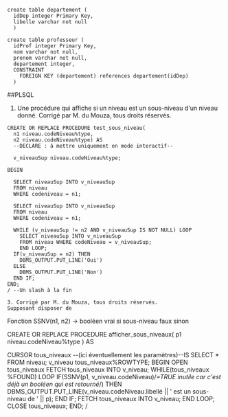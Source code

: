 ```
create table departement (
  idDep integer Primary Key,
  libelle varchar not null
  )

create table professeur (
  idProf integer Primary Key,
  nom varchar not null,
  prenom varchar not null,
  departement integer,
  CONSTRAINT
    FOREIGN KEY (departement) references departement(idDep)
  )
  ```

##PLSQL

1. Une procédure qui affiche si un niveau est un sous-niveau d'un niveau donné.
Corrigé par M. du Mouza, tous droits réservés.

```
CREATE OR REPLACE PROCEDURE test_sous_niveau(
  n1 niveau.codeNiveau%type,
  n2 niveau.codeNiveau%type) AS
  --DECLARE : à mettre uniquement en mode interactif--

  v_niveauSup niveau.codeNiveau%type;

BEGIN

  SELECT niveauSup INTO v_niveauSup
  FROM niveau
  WHERE codeniveau = n1;

  SELECT niveauSup INTO v_niveauSup
  FROM niveau
  WHERE codeniveau = n1;

  WHILE (v_niveauSup != n2 AND v_niveauSup IS NOT NULL) LOOP
    SELECT niveauSup INTO v_niveauSup
    FROM niveau WHERE codeNiveau = v_niveauSup;
    END LOOP;
  IF(v_niveauSup = n2) THEN
    DBMS_OUTPUT.PUT_LINE('Oui')
  ELSE
    DBMS_OUTPUT.PUT_LINE('Non')
  END IF;
END;
/ --Un slash à la fin

3. Corrigé par M. du Mouza, tous droits réservés.
Supposant disposer de

```
Fonction SSNV(n1, n2) → booléen
                        vrai si sous-niveau
                        faux sinon

CREATE OR REPLACE PROCEDURE afficher_sous_niveaux(
  p1 niveau.codeNiveau%type
  ) AS

  CURSOR tous_niveaux --(ici éventuellement les paramètres)--IS
   SELECT * FROM niveau;
  v_niveau tous_niveaux%ROWTYPE;
BEGIN
  OPEN tous_niveaux
  FETCH tous_niveaux INTO v_niveau;
  WHILE(tous_niveaux %FOUND) LOOP
    IF(SSNV(p1, v_niveau.codeNiveau)/*=TRUE inutile car c'est déjà un booléen qui est retourné*/) THEN
    DBMS_OUTPUT.PUT_LINE(v_niveau.codeNiveau.libellé || ' est un sous-niveau de ' || p);
    END IF;
    FETCH tous_niveaux INTO v_niveau;
  END LOOP;
  CLOSE tous_niveaux;
END;
/
```
